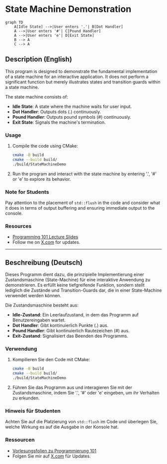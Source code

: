 # State Machine Demonstration

```mermaid
graph TD
    A[Idle State] -->|User enters '.'| B[Dot Handler]
    A -->|User enters '#'| C[Pound Handler]
    A -->|User enters 'e'| D[Exit State]
    B --> A
    C --> A
```

## Description (English)

This program is designed to demonstrate the fundamental implementation of a state machine for an interactive application. It does not perform a significant function but merely illustrates states and transition guards within a state machine.

The state machine consists of:
- **Idle State**: A state where the machine waits for user input.
- **Dot Handler**: Outputs dots (.) continuously.
- **Pound Handler**: Outputs pound symbols (#) continuously.
- **Exit State**: Signals the machine's termination.

### Usage

1. Compile the code using CMake:
   ```bash
   cmake -B build
   cmake --build build/
   ./build/StateMachineDemo
   ```
2. Run the program and interact with the state machine by entering '.', '#' or 'e' to explore its behavior.

### Note for Students

Pay attention to the placement of `std::flush` in the code and consider what it does in terms of output buffering and ensuring immediate output to the console.

### Resources

- [Programming 101 Lecture Slides](https://github.com/MaxClerkwell/programming101/)
- Follow me on [X.com](https://x.com/MaxClerkwell) for updates.

---

## Beschreibung (Deutsch)

Dieses Programm dient dazu, die prinzipielle Implementierung einer Zustandsmaschine (State-Machine) für eine interaktive Anwendung zu demonstrieren. Es erfüllt keine tiefgreifende Funktion, sondern stellt lediglich die Zustände und Transition-Guards dar, die in einer State-Machine verwendet werden können.

Die Zustandsmaschine besteht aus:
- **Idle-Zustand**: Ein Leerlaufzustand, in dem das Programm auf Benutzereingaben wartet.
- **Dot Handler**: Gibt kontinuierlich Punkte (.) aus.
- **Pound Handler**: Gibt kontinuierlich Rautezeichen (#) aus.
- **Exit-Zustand**: Signalisiert das Beenden des Programms.

### Verwendung

1. Kompilieren Sie den Code mit CMake:
   ```bash
   cmake -B build
   cmake --build build/
   ./build/StateMachineDemo
   ```
2. Führen Sie das Programm aus und interagieren Sie mit der Zustandsmaschine, indem Sie '.', '#' oder 'e' eingeben, um ihr Verhalten zu erkunden.

### Hinweis für Studenten

Achten Sie auf die Platzierung von `std::flush` im Code und überlegen Sie, welche Wirkung es auf die Ausgabe in der Konsole hat.

### Ressourcen

- [Vorlesungsfolien zu Programmierung 101](https://github.com/MaxClerkwell/programming101/)
- Folgen Sie mir auf [X.com](https://x.com/MaxClerkwell) für Updates.
